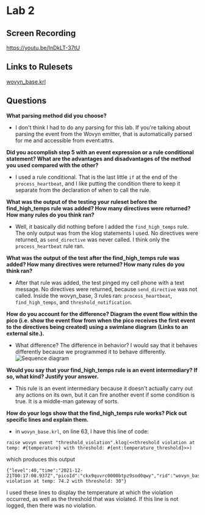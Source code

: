 # Lab 2

## Screen Recording
https://youtu.be/InDkLT-37tU

## Links to Rulesets
[wovyn_base.krl](https://raw.githubusercontent.com/garrettguycharles/cs462/master/lab2/wovyn_base.krl)


## Questions
**What parsing method did you choose?**
* I don't think I had to do any parsing for this lab.  If you're talking about parsing the event from the Wovyn emitter, that is automatically parsed for me and accessible from event:attrs.

**Did you accomplish step 5 with an event expression or a rule conditional statement? What are the advantages and disadvantages of the method you used compared with the other?**
* I used a rule conditional.  That is the last little `if` at the end of the `process_heartbeat`, and I like putting the condition there to keep it separate from the declaration of when to call the rule.

**What was the output of the testing your ruleset before the find_high_temps rule was added? How many directives were returned? How many rules do you think ran?**
* Well, it basically did nothing before I added the `find_high_temps` rule.  The only output was from the klog statements I used.  No directives were returned, as `send_directive` was never called.  I think only the `process_heartbeat` rule ran.

**What was the output of the test after the find_high_temps rule was added? How many directives were returned? How many rules do you think ran?**
* After that rule was added, the test pinged my cell phone with a text message.  No directives were returned, because `send_directive` was not called.  Inside the wovyn_base, 3 rules ran: `process_heartbeat`, `find_high_temps`, and `threshold_notification`.

**How do you account for the difference? Diagram the event flow within the pico (i.e. show the event flow from when the pico receives the first event to the directives being created) using a swimlane diagram (Links to an external site.).**
* What difference?  The difference in behavior?  I would say that it behaves differently because we programmed it to behave differently.  ![Sequence diagram](https://static.swimlanes.io/333954f71ca4c3e5f6fb052ceeb05ba7.png)


**Would you say that your find_high_temps rule is an event intermediary? If so, what kind? Justify your answer.**
* This rule is an event intermediary because it doesn't actually carry out any actions on its own, but it can fire another event if some condition is true.  It is a middle-man gateway of sorts.

**How do your logs show that the find_high_temps rule works? Pick out specific lines and explain them.**
* in `wovyn_base.krl`, on line 63, I have this line of code: 
```
raise wovyn event "threshold_violation".klog(<<threshold violation at temp: #{temperature} with threshold: #{ent:temperature_threshold}>>)
```
which produces this output 
```
{"level":40,"time":"2021-12-21T00:17:08.937Z","picoId":"ckx9quvrc0000btpz9sod0qwy","rid":"wovyn_base","txnId":"ckxfcxwl1005xvipze9nf0ola","val":"threshold_violation","msg":"threshold violation at temp: 74.2 with threshold: 30"}
```

I used these lines to display the temperature at which the violation occurred, as well as the threshold that was violated.  If this line is not logged, then there was no violation.